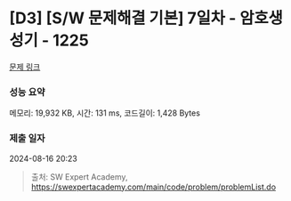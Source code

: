# [D3] [S/W 문제해결 기본] 7일차 - 암호생성기 - 1225 

[문제 링크](https://swexpertacademy.com/main/code/problem/problemDetail.do?contestProbId=AV14uWl6AF0CFAYD) 

### 성능 요약

메모리: 19,932 KB, 시간: 131 ms, 코드길이: 1,428 Bytes

### 제출 일자

2024-08-16 20:23



> 출처: SW Expert Academy, https://swexpertacademy.com/main/code/problem/problemList.do